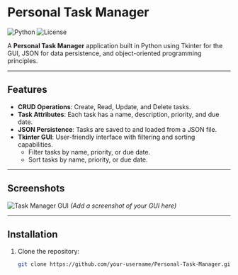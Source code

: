 # Personal Task Manager

![Python](https://img.shields.io/badge/Python-3.x-blue)
![License](https://img.shields.io/badge/License-MIT-green)

A **Personal Task Manager** application built in Python using Tkinter for the GUI, JSON for data persistence, and object-oriented programming principles.

---

## **Features**
- **CRUD Operations**: Create, Read, Update, and Delete tasks.
- **Task Attributes**: Each task has a name, description, priority, and due date.
- **JSON Persistence**: Tasks are saved to and loaded from a JSON file.
- **Tkinter GUI**: User-friendly interface with filtering and sorting capabilities.
  - Filter tasks by name, priority, or due date.
  - Sort tasks by name, priority, or due date.

---

## **Screenshots**
![Task Manager GUI](screenshots/gui.png) *(Add a screenshot of your GUI here)*

---

## **Installation**
1. Clone the repository:
   ```bash
   git clone https://github.com/your-username/Personal-Task-Manager.git
